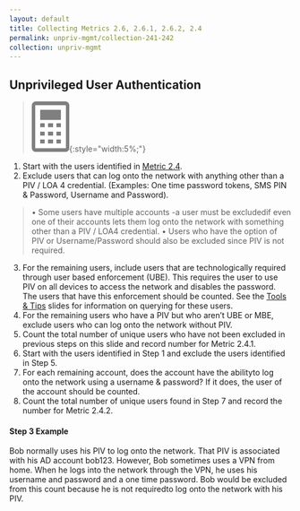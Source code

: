 ```yaml
---
layout: default
title: Collecting Metrics 2.6, 2.6.1, 2.6.2, 2.4
permalink: unpriv-mgmt/collection-241-242
collection: unpriv-mgmt
---
```

## Unprivileged User Authentication
>![Calculator logo](../img/calc.png){:style="width:5%;"}

1. Start with the users identified in [Metric 2.4](collection-26-24).
2. Exclude users that can log onto the network with anything other than a PIV / LOA 4 credential. (Examples: One time password tokens, SMS PIN & Password, Username and Password).
>• Some users have multiple accounts -a user must be excludedif even one of their accounts lets them log onto the network with something other than a PIV / LOA4 credential.
>• Users who have the option of PIV or Username/Password should also be excluded since PIV is not required.
3. For the remaining users, include users that are technologically required through user based enforcement (UBE). This requires the user to use PIV on all devices to access the network and disables the password. The users that have this enforcement should be counted. See the [Tools & Tips](../tools-tips/searchAD) slides  for information on querying for these users.
4. For the remaining users who have a PIV but who aren’t UBE or MBE, exclude users who can log onto the network without PIV.
5. Count the total number of unique users who have not been excluded in previous steps on this slide and record number for Metric 2.4.1.
6. Start with the users identified in Step 1 and exclude the users identified in Step 5.
7. For each remaining account, does the account have the abilityto log onto the network using a username & password? If it does, the user of the account should be counted.
8. Count the total number of unique users found in Step 7 and record the number for Metric 2.4.2.

<div class="usa-alert usa-alert-info">
  <div class="usa-alert-body">
    <p class="usa-alert-text"><H4>Step 3 Example</H4>
    Bob normally uses his PIV to log onto the network. That PIV is associated with his AD account bob123. However, Bob sometimes uses a VPN from home. When he logs into the network through the VPN, he uses his username and password and a one time password. Bob would be excluded from this count because he is not requiredto log onto the network with his PIV.</p> 
</div>
</div>

